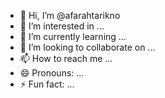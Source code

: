 - 👋 Hi, I’m @afarahtarikno
- 👀 I’m interested in ...
- 🌱 I’m currently learning ...
- 💞️ I’m looking to collaborate on ...
- 📫 How to reach me ...
- 😄 Pronouns: ...
- ⚡ Fun fact: ...

<!---
afarahtarikno/afarahtarikno is a ✨ special ✨ repository because its `README.md` (this file) appears on your GitHub profile.
You can click the Preview link to take a look at your changes.
--->
